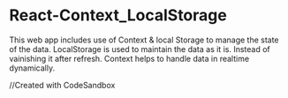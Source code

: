 # React-Context_LocalStorage
This web app includes use of Context & local Storage to manage the state of the data. LocalStorage is used to maintain the data as it is. Instead of vainishing it after refresh. Context helps to handle data in realtime dynamically.

//Created with CodeSandbox

